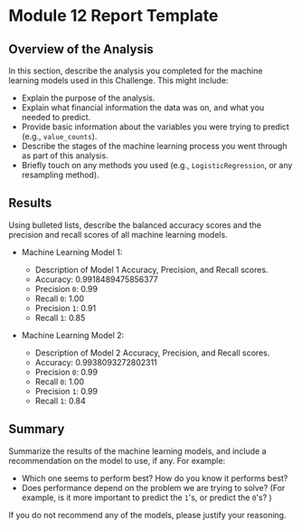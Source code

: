# Module 12 Report Template

## Overview of the Analysis

In this section, describe the analysis you completed for the machine learning models used in this Challenge. This might include:

* Explain the purpose of the analysis.
* Explain what financial information the data was on, and what you needed to predict.
* Provide basic information about the variables you were trying to predict (e.g., `value_counts`).
* Describe the stages of the machine learning process you went through as part of this analysis.
* Briefly touch on any methods you used (e.g., `LogisticRegression`, or any resampling method).

## Results

Using bulleted lists, describe the balanced accuracy scores and the precision and recall scores of all machine learning models.

* Machine Learning Model 1:
  * Description of Model 1 Accuracy, Precision, and Recall scores.
  - Accuracy: 0.9918489475856377
  - Precision `0`:  0.99
  - Recall `0`:     1.00
  - Precision `1`:  0.91
  - Recall `1`:     0.85



* Machine Learning Model 2:
  * Description of Model 2 Accuracy, Precision, and Recall scores.
  - Accuracy: 0.9938093272802311
  - Precision `0`:  0.99
  - Recall `0`:     1.00
  - Precision `1`:  0.99
  - Recall `1`:     0.84

## Summary

Summarize the results of the machine learning models, and include a recommendation on the model to use, if any. For example:
* Which one seems to perform best? How do you know it performs best?
* Does performance depend on the problem we are trying to solve? (For example, is it more important to predict the `1`'s, or predict the `0`'s? )

If you do not recommend any of the models, please justify your reasoning.
